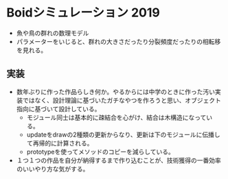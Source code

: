 # Boidシミュレーション 2019
- 魚や鳥の群れの数理モデル
- パラメーターをいじると、群れの大きさだったり分裂頻度だったりの相転移を見れる。

## 実装
- 数年ぶりに作った作品らしき何か。やるからには中学のときに作った汚い実装ではなく、設計理論に基づいたガチなやつを作ろうと思い、オブジェクト指向に基づいて設計している。
    - モジュール同士は基本的に疎結合を心がけ、結合は木構造になっている。
    - updateをdrawの2種類の更新からなり、更新は下のモジュールに伝播して再帰的に計算される。
    - prototypeを使ってメソッドのコピーを減らしている。
- １つ１つの作品を自分が納得するまで作り込むことが、技術獲得の一番効率のいいやり方な気がする。